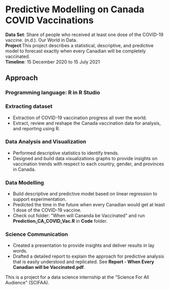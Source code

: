 # Predictive Modelling on Canada COVID Vaccinations
**Data Set**: Share of people who received at least one dose of the COVID-19 vaccine. (n.d.). Our World in Data. <br />
**Project**:This project describes a statistical, descriptive, and predictive model to forecast exactly when every Canadian will be completely vaccinated.<br />
**Timeline**: 15 December 2020 to 15 July 2021 <br />
## Approach
### Programming language: R in R Studio
### Extracting dataset
- Extraction of COVID-19 vaccination progress all over the world.<br />
- Extract, review and reshape the Canada vaccination data for analysis, and reporting using R.<br />
### Data Analysis and Visualization
- Performed descriptive statistics to identify trends.<br />
- Designed and build data visualizations graphs to provide insights on vaccination trends with respect to each country, gender, and provinces in Canada.<br />
### Data Modelling
- Build descriptive and predictive model based on linear regression to support experimentation.<br /> 
- Predicted the time in the future when every Canadian would get at least 1 dose of the COVID-19 vaccine.<br />
- Check out folder: "When will Cananda be Vaccinated" and run **Prediction_CA_COVID_Vac.R** in **Code** folder.
### Science Communication
- Created a presentation to provide insights and deliver results in lay words.<br />
- Drafted a detailed report to explain the approach for predictive analysis that is easily understood and replicated. See **Report - When Every Canadian will be Vaccinated.pdf**.<br />


This is a project for a data science internship at the "Science For All Audience" (SCIFAA).
